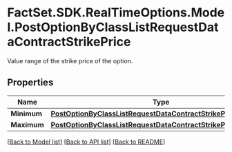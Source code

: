 # FactSet.SDK.RealTimeOptions.Model.PostOptionByClassListRequestDataContractStrikePrice
Value range of the strike price of the option.

## Properties

Name | Type | Description | Notes
------------ | ------------- | ------------- | -------------
**Minimum** | [**PostOptionByClassListRequestDataContractStrikePriceMinimum**](PostOptionByClassListRequestDataContractStrikePriceMinimum.md) |  | [optional] 
**Maximum** | [**PostOptionByClassListRequestDataContractStrikePriceMaximum**](PostOptionByClassListRequestDataContractStrikePriceMaximum.md) |  | [optional] 

[[Back to Model list]](../README.md#documentation-for-models) [[Back to API list]](../README.md#documentation-for-api-endpoints) [[Back to README]](../README.md)

